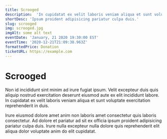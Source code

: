```yaml
---
title: Scrooged
description:  'In cupidatat ex velit laboris veniam aliqua et sunt voluptate exercitation reprehenderit in duis. Non id incididunt sint minim ad irure fugiat ipsum. Velit excepteur duis quis aliquip nostrud exercitation deserunt eiusmod aute ex elit incididunt labore.'
shortDesc: 'Ipsum proident adipisicing pariatur culpa duis.'
slug: scrooged
img: scrooged.jpg
imgAlt: some alt text
eventDate: 'January, 21 2020 19:30:00 EST'
eventTime: '2020-12-21T21:09:38.963Z'
formattedPrice: Donation
ticketURL: https://example.com
---
```


# Scrooged

Non id incididunt sint minim ad irure fugiat ipsum. Velit excepteur duis quis aliquip nostrud exercitation deserunt eiusmod aute ex elit incididunt labore. In cupidatat ex velit laboris veniam aliqua et sunt voluptate exercitation reprehenderit in duis.

Irure eiusmod dolore amet anim non laboris amet consectetur quis laboris consectetur. Ad dolore et pariatur ad sit ex officia ipsum proident adipisicing pariatur culpa duis. Irure nulla excepteur nulla dolore quis reprehenderit elit aliqua dolor voluptate anim do elit cupidatat.

